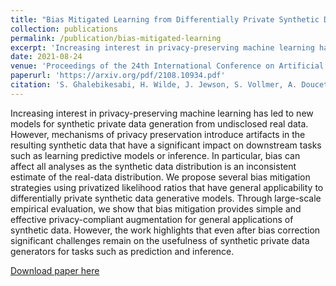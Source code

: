 ```yaml
---
title: "Bias Mitigated Learning from Differentially Private Synthetic Data: A Cautionary Tale"
collection: publications
permalink: /publication/bias-mitigated-learning
excerpt: 'Increasing interest in privacy-preserving machine learning has led to new models for synthetic private data generation from undisclosed real data. However, mechanisms of privacy preservation introduce artifacts in the resulting synthetic data that have a significant impact on downstream tasks such as learning predictive models or inference. In particular, bias can affect all analyses as the synthetic data distribution is an inconsistent estimate of the real-data distribution. We propose several bias mitigation strategies using privatized likelihood ratios that have general applicability to differentially private synthetic data generative models. Through large-scale empirical evaluation, we show that bias mitigation provides simple and effective privacy-compliant augmentation for general applications of synthetic data. However, the work highlights that even after bias correction significant challenges remain on the usefulness of synthetic private data generators for tasks such as prediction and inference.'
date: 2021-08-24
venue: 'Proceedings of the 24th International Conference on Artificial Intelligence and Statistics (AISTATS) '
paperurl: 'https://arxiv.org/pdf/2108.10934.pdf'
citation: 'S. Ghalebikesabi, H. Wilde, J. Jewson, S. Vollmer, A. Doucet, C. Holmes (2021). &quot; Bias Mitigated Learning from Differentially Private Synthetic Data: A Cautionary Tale.&quot; <i>arXiv preprint arXiv:2108.10934.</i>.'
---
```

Increasing interest in privacy-preserving machine learning has led to new models for synthetic private data generation from undisclosed real data. However, mechanisms of privacy preservation introduce artifacts in the resulting synthetic data that have a significant impact on downstream tasks such as learning predictive models or inference. In particular, bias can affect all analyses as the synthetic data distribution is an inconsistent estimate of the real-data distribution. We propose several bias mitigation strategies using privatized likelihood ratios that have general applicability to differentially private synthetic data generative models. Through large-scale empirical evaluation, we show that bias mitigation provides simple and effective privacy-compliant augmentation for general applications of synthetic data. However, the work highlights that even after bias correction significant challenges remain on the usefulness of synthetic private data generators for tasks such as prediction and inference.

[Download paper here](https://arxiv.org/pdf/2108.10934.pdf)
